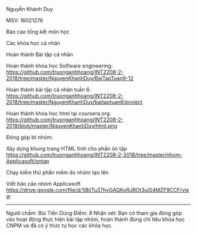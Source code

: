 Nguyễn Khánh Duy

MSV: 16021276

Báo cáo tổng kết môn học

Các khóa học cá nhân

Hoàn thành Bài tập cá nhân

Hoàn thành khóa học Solfware engineering: https://github.com/truonganhhoang/INT2208-2-2018/tree/master/NguyenKhanhDuy/BaiTapTuan9-12

Hoàn thành bài tập cá nhân tuần 6: https://github.com/truonganhhoang/INT2208-2-2018/tree/master/NguyenKhanhDuy/baitaptuan6/project

Hoàn thành khóa học html tại coursera.org: https://github.com/truonganhhoang/INT2208-2-2018/blob/master/NguyenKhanhDuy/html.png

Đóng góp bt nhóm:

Xây dựng khung trang HTML tĩnh cho phần ôn tập https://github.com/truonganhhoang/INT2208-2-2018/tree/master/nhom-Applicasoft/ontap

Chạy kiểm thử phần mềm do nhóm tạo lên

Viết báo cáo nhóm Applicasoft https://drive.google.com/file/d/1iBijTu37hyGAQKoRJROt3uiS4MZF9CCF/view

------
Người chấm: Bùi Tiến Dũng
Điểm: 8
Nhận xét: Bạn có tham gia đóng góp vào hoạt động thực hiện bài tập nhóm, hoàn thành đúng chỉ tiêu khóa học CNPM và đã có ý thức tự học các khóa học.

